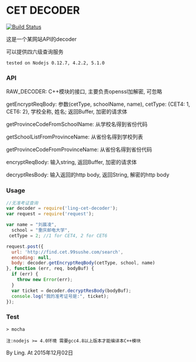# CET DECODER

[![Build Status](https://travis-ci.org/wssgcg1213/ling-cet-decoder.svg?branch=master)](https://travis-ci.org/wssgcg1213/ling-cet-decoder)  

这是一个某网站API的decoder

可以提供四六级查询服务

`tested on Nodejs 0.12.7, 4.2.2, 5.1.0`



### API

  RAW_DECODER: C++模块的接口, 主要负责openssl加解密, 可忽略

  getEncryptReqBody: 参数(cetType, schoolName, name), cetType: {CET4: 1, CET6: 2}, 学校全称, 姓名; 返回Buffer, 加密的请求体

  getProvinceCodeFromSchoolName: 从学校名得到省份代码

  getSchoolListFromProvinceName: 从省份名得到学校列表

  getProvinceCodeFromProvinceName: 从省份名得到省份代码

  encryptReqBody: 输入string, 返回Buffer, 加密的请求体

  decryptResBody: 输入返回的http body, 返回String, 解密的http body



### Usage

``` javascript
//无准考证查询
var decoder = require('ling-cet-decoder');
var request = require('request');

var name = "刘晨凌",
  school = "重庆邮电大学",
 cetType = 2; //1 for CET4, 2 for CET6

request.post({
  url: 'http://find.cet.99sushe.com/search',
  encoding: null,
  body: decoder.getEncryptReqBody(cetType, school, name)
}, function (err, req, bodyBuf) {
  if (err) {
    throw new Error(err);
  }
  var ticket = decoder.decryptResBody(bodyBuf);
  console.log("我的准考证号是:", ticket);
});
```



### Test

``` shell
> mocha
```



`注:nodejs >= 4.0环境 需要gcc4.8以上版本才能编译本C++模块`

By Ling. At 2015年12月02日

